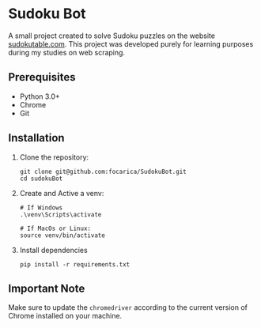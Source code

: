 # Sudoku Bot

A small project created to solve Sudoku puzzles on the website [sudokutable.com](https://sudokutable.com). This project was developed purely for learning purposes during my studies on web scraping.

## Prerequisites
* Python 3.0+
* Chrome
* Git

## Installation 
1. Clone the repository:
    ```        
    git clone git@github.com:focarica/SudokuBot.git
    cd sudokuBot
    ```

2. Create and Active a venv:
    ```
    # If Windows
    .\venv\Scripts\activate

    # If MacOs or Linux:
    source venv/bin/activate
    ```

3. Install dependencies
    ```
    pip install -r requirements.txt
    ```

## Important Note

Make sure to update the `chromedriver` according to the current version of Chrome installed on your machine.
